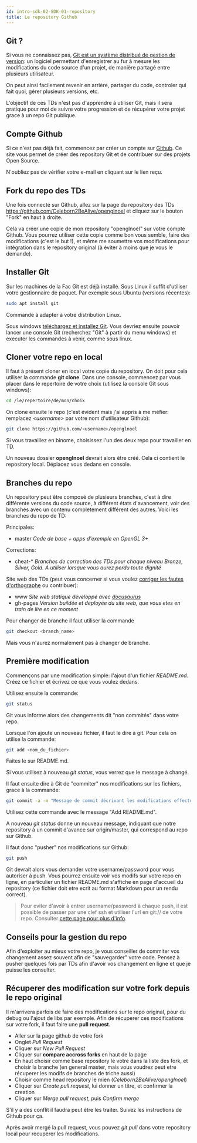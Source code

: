 ```yaml
---
id: intro-sdk-02-SDK-01-repository
title: Le repository Github
---
```


## Git ?

Si vous ne connaissez pas, [Git est un système distribué de gestion de version](https://git-scm.com/): un logiciel permettant d'enregistrer au fur à mesure les modifications du code source d'un projet, de manière partagé entre plusieurs utilisateur.

On peut ainsi facilement revenir en arrière, partager du code, controler qui fait quoi, gérer plusieurs versions, etc.

L'objectif de ces TDs n'est pas d'apprendre à utiliser Git, mais il sera pratique pour moi de suivre votre progression et de récupérer votre projet grace à un repo Git publique.

## Compte Github

Si ce n'est pas déjà fait, commencez par créer un compte sur [Github](https://github.com/). Ce site vous permet de créer des repository Git et de contribuer sur des projets Open Source.

N'oubliez pas de vérifier votre e-mail en cliquant sur le lien reçu.

## Fork du repo des TDs

Une fois connecté sur Github, allez sur la page du repository des TDs https://github.com/Celeborn2BeAlive/openglnoel et cliquez sur le bouton "Fork" en haut à droite.

Cela va créer une copie de mon repository "openglnoel" sur votre compte Github. Vous pourrez utiliser cette copie comme bon vous semble, faire des modifications (c'est le but !), et même me soumettre vos modifications pour intégration dans le repository original (à éviter à moins que je vous le demande).

## Installer Git

Sur les machines de la Fac Git est déjà installé. Sous Linux il suffit d'utiliser votre gestionnaire de paquet. Par exemple sous Ubuntu (versions récentes):

```bash
sudo apt install git
```

Commande à adapter à votre distribution Linux.

Sous windows [téléchargez et installez Git](https://git-scm.com/download/win). Vous devriez ensuite pouvoir lancer une console Git (recherchez "Git" à partir du menu windows) et executer les commandes à venir, comme sous linux.

## Cloner votre repo en local

Il faut à présent cloner en local votre copie du repository. On doit pour cela utiliser la commande **git clone**. Dans une console, commencez par vous placer dans le repertoire de votre choix (utilisez la console Git sous windows):

```bash
cd /le/repertoire/de/mon/choix
```

On clone ensuite le repo (c'est évident mais j'ai appris à me méfier: remplacez *\<username\>* par votre nom d'utilisateur Github):

```bash
git clone https://github.com/<username>/openglnoel
```

Si vous travaillez en binome, choisissez l'un des deux repo pour travailler en TD.

Un nouveau dossier **openglnoel** devrait alors être créé. Cela ci contient le repository local. Déplacez vous dedans en console.

## Branches du repo

Un repository peut être composé de plusieurs branches, c'est à dire différente versions du code source, à différent états d'avancement, voir des branches avec un contenu completement différent des autres. Voici les branches du repo de TD:

Principales:

- master *Code de base + apps d'exemple en OpenGL 3+*

Corrections:

- cheat-* *Branches de correction des TDs pour chaque niveau Bronze, Silver, Gold. A utiliser lorsque vous aurez perdu toute dignité*

Site web des TDs (peut vous concerner si vous voulez [corriger les fautes d'orthographe](intro-sdk-02-SDK-04-le-site-web) ou contribuer):

- www *Site web statique développé avec [docusaurus](https://docusaurus.io/)*
- gh-pages *Version buildée et déployée du site web, que vous etes en train de lire en ce moment*

Pour changer de branche il faut utiliser la commande 

```bash
git checkout <branch_name>
```

Mais vous n'aurez normalement pas à changer de branche.

## Première modification

Commençons par une modification simple: l'ajout d'un fichier *README.md*. Créez ce fichier et écrivez ce que vous voulez dedans.

Utilisez ensuite la commande:

```bash
git status
```

Git vous informe alors des changements dit "non commités" dans votre repo.

Lorsque l'on ajoute un nouveau fichier, il faut le dire à git. Pour cela on utilise la commande:

```bash
git add <nom_du_fichier>
```

Faites le sur README.md.

Si vous utilisez à nouveau *git status*, vous verrez que le message à changé.

Il faut ensuite dire à Git de "commiter" nos modifications sur les fichiers, grace à la commande:

```bash
git commit -a -m "Message de commit décrivant les modifications effectué"
```

Utilisez cette commande avec le message "Add README.md".

A nouveau *git status* donne un nouveau message, indiquant que notre repository à un commit d'avance sur origin/master, qui correspond au repo sur Github.

Il faut donc "pusher" nos modifications sur Github:

```bash
git push
```

Git devrait alors vous demander votre username/password pour vous autoriser à push. Vous pourrez ensuite voir vos modifs sur votre repo en ligne, en particulier un fichier README.md s'affiche en page d'accueil du repository (ce fichier doit etre ecrit au format Markdown pour un rendu correct).

> Pour eviter d'avoir à entrer username/password à chaque push, il est possible de passer par une clef ssh et utiliser l'url en git:// de votre repo. Consulter <a href="https://help.github.com/articles/connecting-to-github-with-ssh/">cette page pour plus d'info</a>.

## Conseils pour la gestion du repo

Afin d'exploiter au mieux votre repo, je vous conseiller de commiter vos changement assez souvent afin de "sauvegarder" votre code. Pensez à pusher quelques fois par TDs afin d'avoir vos changement en ligne et que je puisse les consulter.

## Récuperer des modification sur votre fork depuis le repo original

Il m'arrivera parfois de faire des modifications sur le repo original, pour du debug ou l'ajout de libs par exemple. Afin de récuperer ces modifications sur votre fork, il faut faire une **pull request**.

- Aller sur la page github de votre fork
- Onglet *Pull Request*
- Cliquer sur *New Pull Request*
- Cliquer sur **compare accross forks** en haut de la page
- En haut choisir comme base repository le votre dans la liste des fork, et choisir la branche (en general master, mais vous voudrez peut etre récuperer les modifs de branches de triche aussi)
- Choisir comme head repository le mien (*Celeborn2BeAlive/openglnoel*)
- Cliquer sur *Create pull request*, lui donner un titre, et confirmer la creation
- Cliquer sur *Merge pull request*, puis *Confirm merge*

S'il y a des conflit il faudra peut être les traiter. Suivez les instructions de Github pour ça.

Après avoir mergé la pull request, vous pouvez *git pull* dans votre repository local pour recuperer les modifications.